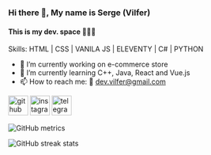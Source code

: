 ### Hi there 👋, My name is Serge (Vilfer)
#### This is my dev. space 👨🏼‍💻

Skills: HTML | CSS | VANILA JS | ELEVENTY | C# | PYTHON

- 🔭 I’m currently working on e-commerce store 
- 🌱 I’m currently learning C++, Java, React and Vue.js 
- 📫 How to reach me: 📧 dev.vilfer@gmail.com 


[<img src='https://cdn.jsdelivr.net/npm/simple-icons@3.0.1/icons/github.svg' alt='github' height='40'>](https://github.com/TheVilfer)  [<img src='https://cdn.jsdelivr.net/npm/simple-icons@3.0.1/icons/instagram.svg' alt='instagram' height='40'>](https://www.instagram.com/vilfer.blog/)  [<img src='https://cdn.jsdelivr.net/npm/simple-icons@3.0.1/icons/telegram.svg' alt='telegram' height='40'>](https://t.me/vilfer)  

![GitHub metrics](https://metrics.lecoq.io/TheVilfer)  

![GitHub streak stats](https://github-readme-streak-stats.herokuapp.com/?user=TheVilfer)
